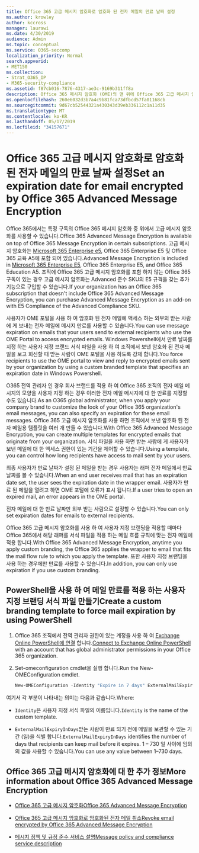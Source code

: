 ```yaml
---
title: Office 365 고급 메시지 암호화로 암호화 된 전자 메일의 만료 날짜 설정
ms.author: krowley
author: kccross
manager: laurawi
ms.date: 4/30/2019
audience: Admin
ms.topic: conceptual
ms.service: O365-seccomp
localization_priority: Normal
search.appverid:
- MET150
ms.collection:
- Strat_O365_IP
- M365-security-compliance
ms.assetid: f87cb016-7876-4317-ae3c-9169b311ff8a
description: Office 365 메시지 암호화 (OME)의 맨 위에 Office 365 고급 메시지 암호화 기능을 사용 하 여 사용자 지정 브랜드 서식 파일을 통해 전자 메일에 만료 날짜를 설정 하 여 이메일 보안을 확장할 수 있습니다.
ms.openlocfilehash: 260e6032d3b7a4c9b81fca73dfbcd57fa01168cb
ms.sourcegitcommit: 9d67cb52544321a430343d39eb336112c1a11d35
ms.translationtype: MT
ms.contentlocale: ko-KR
ms.lasthandoff: 05/17/2019
ms.locfileid: "34157671"
---
```

# <a name="set-an-expiration-date-for-email-encrypted-by-office-365-advanced-message-encryption"></a><span data-ttu-id="2ff0b-103">Office 365 고급 메시지 암호화로 암호화 된 전자 메일의 만료 날짜 설정</span><span class="sxs-lookup"><span data-stu-id="2ff0b-103">Set an expiration date for email encrypted by Office 365 Advanced Message Encryption</span></span>

<span data-ttu-id="2ff0b-104">Office 365에서는 특정 구독의 Office 365 메시지 암호화 중 위에서 고급 메시지 암호화를 사용할 수 있습니다.</span><span class="sxs-lookup"><span data-stu-id="2ff0b-104">Office 365 Advanced Message Encryption is available on top of Office 365 Message Encryption in certain subscriptions.</span></span> <span data-ttu-id="2ff0b-105">고급 메시지 암호화는 [Microsoft 365 Enterprise e5](https://www.microsoft.com/microsoft-365/enterprise/home), Office 365 Enterprise E5 및 Office 365 교육 A5에 포함 되어 있습니다.</span><span class="sxs-lookup"><span data-stu-id="2ff0b-105">Advanced Message Encryption is included in [Microsoft 365 Enterprise E5](https://www.microsoft.com/microsoft-365/enterprise/home), Office 365 Enterprise E5, and Office 365 Education A5.</span></span> <span data-ttu-id="2ff0b-106">조직에 Office 365 고급 메시지 암호화를 포함 하지 않는 Office 365 구독이 있는 경우 고급 메시지 암호화는 Advanced 준수 SKU의 E5 규격을 갖는 추가 기능으로 구입할 수 있습니다.</span><span class="sxs-lookup"><span data-stu-id="2ff0b-106">If your organization has an Office 365 subscription that doesn't include Office 365 Advanced Message Encryption, you can purchase Advanced Message Encryption as an add-on with E5 Compliance of the Advanced Compliance SKU.</span></span>

<span data-ttu-id="2ff0b-107">사용자가 OME 포털을 사용 하 여 암호화 된 전자 메일에 액세스 하는 외부의 받는 사람에 게 보내는 전자 메일에 메시지 만료를 사용할 수 있습니다.</span><span class="sxs-lookup"><span data-stu-id="2ff0b-107">You can use message expiration on emails that your users send to external recipients who use the OME Portal to access encrypted emails.</span></span> <span data-ttu-id="2ff0b-108">Windows Powershell에서 만료 날짜를 지정 하는 사용자 지정 브랜드 서식 파일을 사용 하 여 조직에서 보낸 암호화 된 전자 메일을 보고 회신할 때 받는 사람이 OME 포털을 사용 하도록 강제 합니다.</span><span class="sxs-lookup"><span data-stu-id="2ff0b-108">You force recipients to use the OME portal to view and reply to encrypted emails sent by your organization by using a custom branded template that specifies an expiration date in Windows Powershell.</span></span>

<span data-ttu-id="2ff0b-109">O365 전역 관리자 인 경우 회사 브랜드를 적용 하 여 Office 365 조직의 전자 메일 메시지의 모양을 사용자 지정 하는 경우 이러한 전자 메일 메시지에 대 한 만료를 지정할 수도 있습니다.</span><span class="sxs-lookup"><span data-stu-id="2ff0b-109">As an O365 global administrator, when you apply your company brand to customize the look of your Office 365 organization's email messages, you can also specify an expiration for these email messages.</span></span> <span data-ttu-id="2ff0b-110">Office 365 고급 메시지 암호화를 사용 하면 조직에서 보낸 암호화 된 전자 메일용 템플릿을 여러 개 만들 수 있습니다.</span><span class="sxs-lookup"><span data-stu-id="2ff0b-110">With Office 365 Advanced Message Encryption, you can create multiple templates for encrypted emails that originate from your organization.</span></span> <span data-ttu-id="2ff0b-111">서식 파일을 사용 하면 받는 사람에 게 사용자가 보낸 메일에 대 한 액세스 권한이 있는 기간을 제어할 수 있습니다.</span><span class="sxs-lookup"><span data-stu-id="2ff0b-111">Using a template, you can control how long recipients have access to mail sent by your users.</span></span>

<span data-ttu-id="2ff0b-112">최종 사용자가 만료 날짜가 설정 된 메일을 받는 경우 사용자는 래퍼 전자 메일에서 만료 날짜를 볼 수 있습니다.</span><span class="sxs-lookup"><span data-stu-id="2ff0b-112">When an end user receives mail that has an expiration date set, the user sees the expiration date in the wrapper email.</span></span> <span data-ttu-id="2ff0b-113">사용자가 만료 된 메일을 열려고 하면 OME 포털에 오류가 표시 됩니다.</span><span class="sxs-lookup"><span data-stu-id="2ff0b-113">If a user tries to open an expired mail, an error appears in the OME portal.</span></span>

<span data-ttu-id="2ff0b-114">전자 메일에 대 한 만료 날짜만 외부 받는 사람으로 설정할 수 있습니다.</span><span class="sxs-lookup"><span data-stu-id="2ff0b-114">You can only set expiration dates for emails to external recipients.</span></span>

<span data-ttu-id="2ff0b-115">Office 365 고급 메시지 암호화를 사용 하 여 사용자 지정 브랜딩을 적용할 때마다 Office 365에서 해당 래퍼를 서식 파일을 적용 하는 메일 흐름 규칙에 맞는 전자 메일에 적용 합니다.</span><span class="sxs-lookup"><span data-stu-id="2ff0b-115">With Office 365 Advanced Message Encryption, anytime you apply custom branding, the Office 365 applies the wrapper to email that fits the mail flow rule to which you apply the template.</span></span> <span data-ttu-id="2ff0b-116">또한 사용자 지정 브랜딩을 사용 하는 경우에만 만료를 사용할 수 있습니다.</span><span class="sxs-lookup"><span data-stu-id="2ff0b-116">In addition, you can only use expiration if you use custom branding.</span></span>

## <a name="create-a-custom-branding-template-to-force-mail-expiration-by-using-powershell"></a><span data-ttu-id="2ff0b-117">PowerShell을 사용 하 여 메일 만료를 적용 하는 사용자 지정 브랜딩 서식 파일 만들기</span><span class="sxs-lookup"><span data-stu-id="2ff0b-117">Create a custom branding template to force mail expiration by using PowerShell</span></span>

1. <span data-ttu-id="2ff0b-118">Office 365 조직에서 전역 관리자 권한이 있는 계정을 사용 하 여 [Exchange Online PowerShell에 연결](https://docs.microsoft.com/en-us/powershell/exchange/exchange-online/connect-to-exchange-online-powershell/connect-to-exchange-online-powershell) 합니다.</span><span class="sxs-lookup"><span data-stu-id="2ff0b-118">[Connect to Exchange Online PowerShell](https://docs.microsoft.com/en-us/powershell/exchange/exchange-online/connect-to-exchange-online-powershell/connect-to-exchange-online-powershell) with an account that has global administrator permissions in your Office 365 organization.</span></span>

2. <span data-ttu-id="2ff0b-119">Set-omeconfiguration cmdlet을 실행 합니다.</span><span class="sxs-lookup"><span data-stu-id="2ff0b-119">Run the New-OMEConfiguration cmdlet.</span></span>

     ```powershell
     New-OMEConfiguration -Identity "Expire in 7 days" ExternalMailExpiryInDays 7
     ```

<span data-ttu-id="2ff0b-120">여기서 각 부분이 나타내는 의미는 다음과 같습니다.</span><span class="sxs-lookup"><span data-stu-id="2ff0b-120">Where:</span></span>

- <span data-ttu-id="2ff0b-121">`Identity`은 사용자 지정 서식 파일의 이름입니다.</span><span class="sxs-lookup"><span data-stu-id="2ff0b-121">`Identity` is the name of the custom template.</span></span>

- <span data-ttu-id="2ff0b-122">`ExternalMailExpiryInDays`받는 사람이 만료 되기 전에 메일을 보관할 수 있는 기간 (일)을 식별 합니다.</span><span class="sxs-lookup"><span data-stu-id="2ff0b-122">`ExternalMailExpiryInDays` identifies the number of days that recipients can keep mail before it expires.</span></span> <span data-ttu-id="2ff0b-123">1 – 730 일 사이에 임의의 값을 사용할 수 있습니다.</span><span class="sxs-lookup"><span data-stu-id="2ff0b-123">You can use any value between 1–730 days.</span></span>

## <a name="more-information-about-office-365-advanced-message-encryption"></a><span data-ttu-id="2ff0b-124">Office 365 고급 메시지 암호화에 대 한 추가 정보</span><span class="sxs-lookup"><span data-stu-id="2ff0b-124">More information about Office 365 Advanced Message Encryption</span></span>

- [<span data-ttu-id="2ff0b-125">Office 365 고급 메시지 암호화</span><span class="sxs-lookup"><span data-stu-id="2ff0b-125">Office 365 Advanced Message Encryption</span></span>](ome-advanced-message-encryption.md)

- [<span data-ttu-id="2ff0b-126">Office 365 고급 메시지 암호화로 암호화된 전자 메일 취소</span><span class="sxs-lookup"><span data-stu-id="2ff0b-126">Revoke email encrypted by Office 365 Advanced Message Encryption</span></span>](revoke-ome-encrypted-mail.md)

- [<span data-ttu-id="2ff0b-127">메시지 정책 및 규정 준수 서비스 설명</span><span class="sxs-lookup"><span data-stu-id="2ff0b-127">Message policy and compliance service description</span></span>](https://docs.microsoft.com/en-us/office365/servicedescriptions/exchange-online-service-description/message-policy-and-compliance)